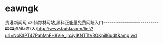 # eawngk
贵港新闻网,xzl仙踪林网站,黑料正能量免费网址入口----------------------------📟📟点/此/进/入/http://www.baidu.com/link?url=NoK8PT47PahMhFH8Vie_jnciyIKNTTtVBQKpill6udK&amp;wd
